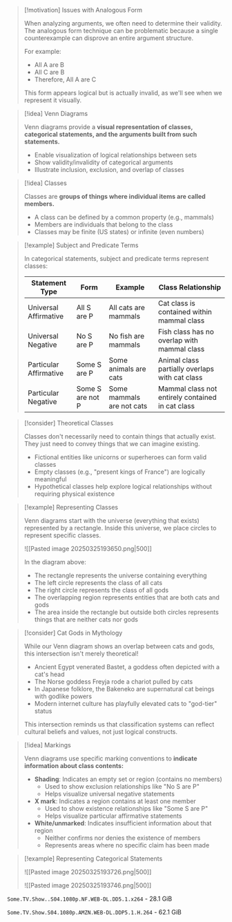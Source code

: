 > [!motivation] Issues with Analogous Form
> 
> When analyzing arguments, we often need to determine their validity. The analogous form technique can be problematic because a single counterexample can disprove an entire argument structure.
> 
> For example:
> 
> - All A are B
> - All C are B
> - Therefore, All A are C
> 
> This form appears logical but is actually invalid, as we'll see when we represent it visually.

> [!idea] Venn Diagrams
> 
> Venn diagrams provide a **visual representation of classes, categorical statements, and the arguments built from such statements.**
> 
> - Enable visualization of logical relationships between sets
> - Show validity/invalidity of categorical arguments
> - Illustrate inclusion, exclusion, and overlap of classes

> [!idea] Classes
> 
> Classes are **groups of things where individual items are called members.**
> 
> - A class can be defined by a common property (e.g., mammals)
> - Members are individuals that belong to the class
> - Classes may be finite (US states) or infinite (even numbers)

> [!example] Subject and Predicate Terms
> 
> In categorical statements, subject and predicate terms represent classes:
> 
> |Statement Type|Form|Example|Class Relationship|
> |---|---|---|---|
> |Universal Affirmative|All S are P|All cats are mammals|Cat class is contained within mammal class|
> |Universal Negative|No S are P|No fish are mammals|Fish class has no overlap with mammal class|
> |Particular Affirmative|Some S are P|Some animals are cats|Animal class partially overlaps with cat class|
> |Particular Negative|Some S are not P|Some mammals are not cats|Mammal class not entirely contained in cat class|

> [!consider] Theoretical Classes
> 
> Classes don't necessarily need to contain things that actually exist. They just need to convey things that we can imagine existing.
> 
> - Fictional entities like unicorns or superheroes can form valid classes
> - Empty classes (e.g., "present kings of France") are logically meaningful
> - Hypothetical classes help explore logical relationships without requiring physical existence

> [!example] Representing Classes
> 
> Venn diagrams start with the universe (everything that exists) represented by a rectangle. Inside this universe, we place circles to represent specific classes.
> 
> ![[Pasted image 20250325193650.png|500]]
> 
> In the diagram above:
> 
> - The rectangle represents the universe containing everything
> - The left circle represents the class of all cats
> - The right circle represents the class of all gods
> - The overlapping region represents entities that are both cats and gods
> - The area inside the rectangle but outside both circles represents things that are neither cats nor gods

> [!consider] Cat Gods in Mythology
> 
> While our Venn diagram shows an overlap between cats and gods, this intersection isn't merely theoretical!
> 
> - Ancient Egypt venerated Bastet, a goddess often depicted with a cat's head
> - The Norse goddess Freyja rode a chariot pulled by cats
> - In Japanese folklore, the Bakeneko are supernatural cat beings with godlike powers
> - Modern internet culture has playfully elevated cats to "god-tier" status
> 
> This intersection reminds us that classification systems can reflect cultural beliefs and values, not just logical constructs.

> [!idea] Markings
> 
> Venn diagrams use specific marking conventions to **indicate information about class contents:**
> 
> - **Shading**: Indicates an empty set or region (contains no members)
>     - Used to show exclusion relationships like "No S are P"
>     - Helps visualize universal negative statements
> - **X mark**: Indicates a region contains at least one member
>     - Used to show existence relationships like "Some S are P"
>     - Helps visualize particular affirmative statements
> - **White/unmarked**: Indicates insufficient information about that region
>     - Neither confirms nor denies the existence of members
>     - Represents areas where no specific claim has been made

> [!example] Representing Categorical Statements
> 
> ![[Pasted image 20250325193726.png|500]]
> 
> ![[Pasted image 20250325193746.png|500]]


`Some.TV.Show..S04.1080p.NF.WEB-DL.DD5.1.x264` - 28.1 GiB

`Some.TV.Show.S04.1080p.AMZN.WEB-DL.DDP5.1.H.264` - 62.1 GiB